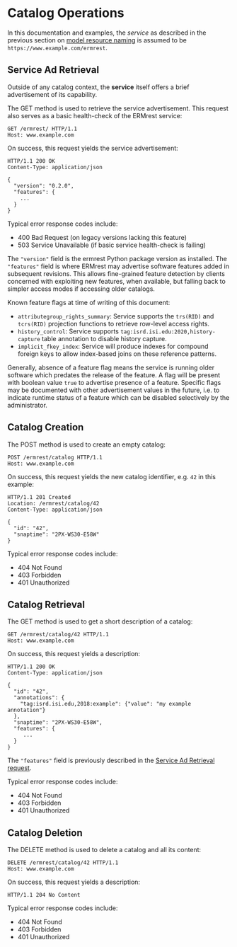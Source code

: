 # Catalog Operations

In this documentation and examples, the _service_ as described in the previous section on [model resource naming](model/naming.md) is assumed to be `https://www.example.com/ermrest`.

## Service Ad Retrieval

Outside of any catalog context, the __service__ itself offers a brief advertisement of its capability.

The GET method is used to retrieve the service advertisement. This
request also serves as a basic health-check of the ERMrest service:

    GET /ermrest/ HTTP/1.1
    Host: www.example.com

On success, this request yields the service advertisement:

    HTTP/1.1 200 OK
    Content-Type: application/json
    
    {
      "version": "0.2.0",
      "features": {
        ...
      }
    }

Typical error response codes include:
- 400 Bad Request (on legacy versions lacking this feature)
- 503 Service Unavailable (if basic service health-check is failing)

The `"version"` field is the ermrest Python package version as
installed.  The `"features"` field is where ERMrest may advertise
software features added in subsequent revisions. This allows
fine-grained feature detection by clients concerned with exploiting
new features, when available, but falling back to simpler access modes
if accessing older catalogs.

Known feature flags at time of writing of this document:

- `attributegroup_rights_summary`: Service supports the `trs(RID)` and `tcrs(RID)` projection functions to retrieve row-level access rights.
- `history_control`: Service supports `tag:isrd.isi.edu:2020,history-capture` table annotation to disable history capture.
- `implicit_fkey_index`: Service will produce indexes for compound foreign keys to allow index-based joins on these reference patterns.

Generally, absence of a feature flag means the service is running
older software which predates the release of the feature. A flag will
be present with boolean value `true` to advertise presence of a
feature. Specific flags may be documented with other advertisement
values in the future, i.e. to indicate runtime status of a feature
which can be disabled selectively by the administrator.

## Catalog Creation

The POST method is used to create an empty catalog:

    POST /ermrest/catalog HTTP/1.1
    Host: www.example.com
    
On success, this request yields the new catalog identifier, e.g. `42` in this example:

    HTTP/1.1 201 Created
    Location: /ermrest/catalog/42
    Content-Type: application/json
    
    {
      "id": "42",
      "snaptime": "2PX-WS30-E58W"
    }

Typical error response codes include:
- 404 Not Found
- 403 Forbidden
- 401 Unauthorized

## Catalog Retrieval

The GET method is used to get a short description of a catalog:

    GET /ermrest/catalog/42 HTTP/1.1
    Host: www.example.com
    
On success, this request yields a description:

    HTTP/1.1 200 OK
    Content-Type: application/json
    
    {
      "id": "42",
      "annotations": {
        "tag:isrd.isi.edu,2018:example": {"value": "my example annotation"}
      },
      "snaptime": "2PX-WS30-E58W",
      "features": {
         ...
      }
    }

The `"features"` field is previously described in the [Service Ad
Retrieval request](#service-ad-retrieval).

Typical error response codes include:
- 404 Not Found
- 403 Forbidden
- 401 Unauthorized

## Catalog Deletion

The DELETE method is used to delete a catalog and all its content:

    DELETE /ermrest/catalog/42 HTTP/1.1
    Host: www.example.com
    
On success, this request yields a description:

    HTTP/1.1 204 No Content

Typical error response codes include:
- 404 Not Found
- 403 Forbidden
- 401 Unauthorized

